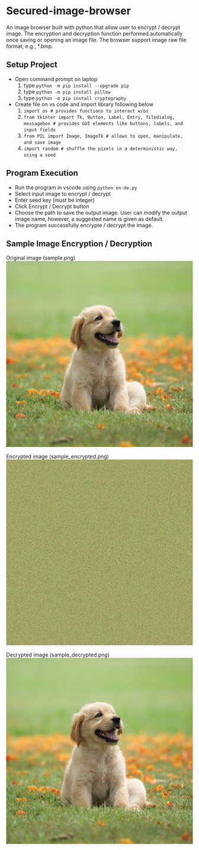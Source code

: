 # Secured-image-browser
An image browser built with python that allow user to encrypt / decrypt image. The encryption and decryption function performed automatically once saving or opening an image file. The browser support image raw file format, e.g., *.bmp.

## Setup Project
- Open command prompt on laptop
  1. type ```python -m pip install --upgrade pip```
  2. type ```python -m pip install pillow```
  3. type ```python -m pip install cryptography```
- Create file on vs code and import library following below
  1. ```import os # provides functions to interact w/os```
  2. ```from tkinter import Tk, Button, Label, Entry, filedialog, messagebox # provides GUI elements like buttons, labels, and input fields```
  3. ```from PIL import Image, ImageTk # allows to open, manipulate, and save image```
  4. ```import random # shuffle the pixels in a deterministic way, using a seed```
     
## Program Execution
- Run the program in vscode using ```python en-de.py```
- Select input image to encrypt / decrypt
- Enter seed key (must be integer)
- Click Encrypt / Decrypt button
- Choose the path to save the output image. User can modify the output image name, however, a suggested name is given as default.
- The program successfully encrypte / decrypt the image.
  
## Sample Image Encryption / Decryption
Original image (sample.png)  
![sample](sample.png)

Encrypted image (sample_encrypted.png)  
![sample_encrypted](sample_encrypted.png)

Decrypted image (sample_decrypted.png)  
![sample_decrypted](sample_decrypted.png)
